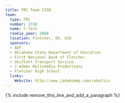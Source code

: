 ```yaml
---
title: FRC Team 2330
team:
  type: FRC
  number: 2330
  name: F-Tech
  rookie_year: 2008
  location: Fletcher, OK, USA
  sponsors:
  - AEP
  - Oklahoma State Department of Education
  - First National Bank of Fletcher
  - Shiflett Transport Service
  - J Adams Multimedia Productions
  - Fletcher High School
  links:
    Website: http://www.jadamsmmp.com/robotics
---
```


{% include remove_this_line_and_add_a_paragraph %}